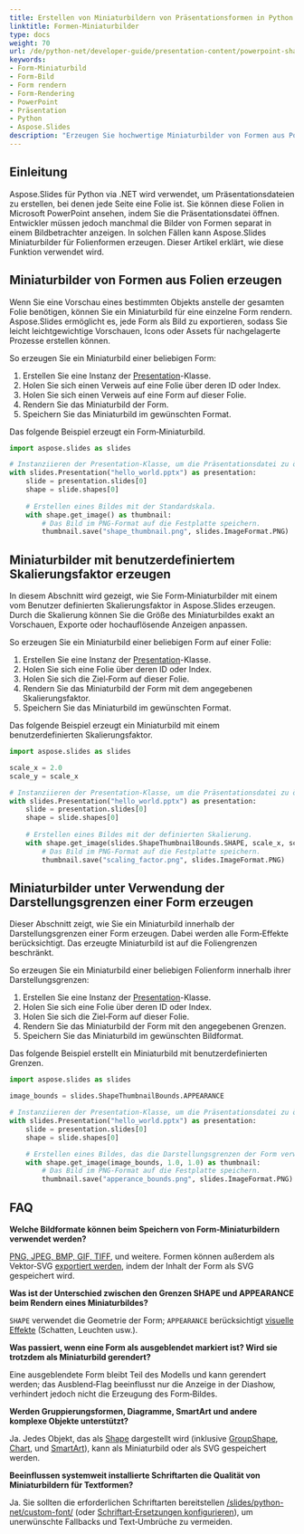 ```yaml
---
title: Erstellen von Miniaturbildern von Präsentationsformen in Python
linktitle: Formen‑Miniaturbilder
type: docs
weight: 70
url: /de/python-net/developer-guide/presentation-content/powerpoint-shapes/create-shape-thumbnails/
keywords:
- Form‑Miniaturbild
- Form‑Bild
- Form rendern
- Form‑Rendering
- PowerPoint
- Präsentation
- Python
- Aspose.Slides
description: "Erzeugen Sie hochwertige Miniaturbilder von Formen aus PowerPoint‑ und OpenDocument‑Folien mit Aspose.Slides für Python via .NET – erstellen und exportieren Sie Präsentations‑Miniaturbilder ganz einfach."
---
```


## **Einleitung**

Aspose.Slides für Python via .NET wird verwendet, um Präsentationsdateien zu erstellen, bei denen jede Seite eine Folie ist. Sie können diese Folien in Microsoft PowerPoint ansehen, indem Sie die Präsentationsdatei öffnen. Entwickler müssen jedoch manchmal die Bilder von Formen separat in einem Bildbetrachter anzeigen. In solchen Fällen kann Aspose.Slides Miniaturbilder für Folienformen erzeugen. Dieser Artikel erklärt, wie diese Funktion verwendet wird.

## **Miniaturbilder von Formen aus Folien erzeugen**

Wenn Sie eine Vorschau eines bestimmten Objekts anstelle der gesamten Folie benötigen, können Sie ein Miniaturbild für eine einzelne Form rendern. Aspose.Slides ermöglicht es, jede Form als Bild zu exportieren, sodass Sie leicht leichtgewichtige Vorschauen, Icons oder Assets für nachgelagerte Prozesse erstellen können.

So erzeugen Sie ein Miniaturbild einer beliebigen Form:

1. Erstellen Sie eine Instanz der [Presentation](https://reference.aspose.com/slides/python-net/aspose.slides/presentation/)-Klasse.
1. Holen Sie sich einen Verweis auf eine Folie über deren ID oder Index.
1. Holen Sie sich einen Verweis auf eine Form auf dieser Folie.
1. Rendern Sie das Miniaturbild der Form.
1. Speichern Sie das Miniaturbild im gewünschten Format.

Das folgende Beispiel erzeugt ein Form‑Miniaturbild.

```py
import aspose.slides as slides

# Instanziieren der Presentation‑Klasse, um die Präsentationsdatei zu öffnen.
with slides.Presentation("hello_world.pptx") as presentation:
    slide = presentation.slides[0]
    shape = slide.shapes[0]
    
    # Erstellen eines Bildes mit der Standardskala.
    with shape.get_image() as thumbnail:
        # Das Bild im PNG‑Format auf die Festplatte speichern.
        thumbnail.save("shape_thumbnail.png", slides.ImageFormat.PNG)
```

## **Miniaturbilder mit benutzerdefiniertem Skalierungsfaktor erzeugen**

In diesem Abschnitt wird gezeigt, wie Sie Form‑Miniaturbilder mit einem vom Benutzer definierten Skalierungsfaktor in Aspose.Slides erzeugen. Durch die Skalierung können Sie die Größe des Miniaturbildes exakt an Vorschauen, Exporte oder hochauflösende Anzeigen anpassen.

So erzeugen Sie ein Miniaturbild einer beliebigen Form auf einer Folie:

1. Erstellen Sie eine Instanz der [Presentation](https://reference.aspose.com/slides/python-net/aspose.slides/presentation/)-Klasse.
1. Holen Sie sich eine Folie über deren ID oder Index.
1. Holen Sie sich die Ziel‑Form auf dieser Folie.
1. Rendern Sie das Miniaturbild der Form mit dem angegebenen Skalierungsfaktor.
1. Speichern Sie das Miniaturbild im gewünschten Format.

Das folgende Beispiel erzeugt ein Miniaturbild mit einem benutzerdefinierten Skalierungsfaktor.

```py
import aspose.slides as slides

scale_x = 2.0
scale_y = scale_x

# Instanziieren der Presentation‑Klasse, um die Präsentationsdatei zu öffnen.
with slides.Presentation("hello_world.pptx") as presentation:
    slide = presentation.slides[0]
    shape = slide.shapes[0]
    
    # Erstellen eines Bildes mit der definierten Skalierung.
    with shape.get_image(slides.ShapeThumbnailBounds.SHAPE, scale_x, scale_y) as thumbnail:
        # Das Bild im PNG‑Format auf die Festplatte speichern.
        thumbnail.save("scaling_factor.png", slides.ImageFormat.PNG)
```

## **Miniaturbilder unter Verwendung der Darstellungsgrenzen einer Form erzeugen**

Dieser Abschnitt zeigt, wie Sie ein Miniaturbild innerhalb der Darstellungsgrenzen einer Form erzeugen. Dabei werden alle Form‑Effekte berücksichtigt. Das erzeugte Miniaturbild ist auf die Foliengrenzen beschränkt.

So erzeugen Sie ein Miniaturbild einer beliebigen Folienform innerhalb ihrer Darstellungsgrenzen:

1. Erstellen Sie eine Instanz der [Presentation](https://reference.aspose.com/slides/python-net/aspose.slides/presentation/)-Klasse.
1. Holen Sie sich eine Folie über deren ID oder Index.
1. Holen Sie sich die Ziel‑Form auf dieser Folie.
1. Rendern Sie das Miniaturbild der Form mit den angegebenen Grenzen.
1. Speichern Sie das Miniaturbild im gewünschten Bildformat.

Das folgende Beispiel erstellt ein Miniaturbild mit benutzerdefinierten Grenzen.

```py
import aspose.slides as slides

image_bounds = slides.ShapeThumbnailBounds.APPEARANCE

# Instanziieren der Presentation‑Klasse, um die Präsentationsdatei zu öffnen.
with slides.Presentation("hello_world.pptx") as presentation:
    slide = presentation.slides[0]
    shape = slide.shapes[0]

    # Erstellen eines Bildes, das die Darstellungsgrenzen der Form verwendet.
    with shape.get_image(image_bounds, 1.0, 1.0) as thumbnail:
        # Das Bild im PNG‑Format auf die Festplatte speichern.
        thumbnail.save("apperance_bounds.png", slides.ImageFormat.PNG)
```

## **FAQ**

**Welche Bildformate können beim Speichern von Form‑Miniaturbildern verwendet werden?**

[PNG, JPEG, BMP, GIF, TIFF](https://reference.aspose.com/slides/python-net/aspose.slides/imageformat/), und weitere. Formen können außerdem als Vektor‑SVG [exportiert werden](https://reference.aspose.com/slides/python-net/aspose.slides/shape/write_as_svg/), indem der Inhalt der Form als SVG gespeichert wird.

**Was ist der Unterschied zwischen den Grenzen SHAPE und APPEARANCE beim Rendern eines Miniaturbildes?**

`SHAPE` verwendet die Geometrie der Form; `APPEARANCE` berücksichtigt [visuelle Effekte](/slides/de/python-net/shape-effect/) (Schatten, Leuchten usw.).

**Was passiert, wenn eine Form als ausgeblendet markiert ist? Wird sie trotzdem als Miniaturbild gerendert?**

Eine ausgeblendete Form bleibt Teil des Modells und kann gerendert werden; das Ausblend‑Flag beeinflusst nur die Anzeige in der Diashow, verhindert jedoch nicht die Erzeugung des Form‑Bildes.

**Werden Gruppierungsformen, Diagramme, SmartArt und andere komplexe Objekte unterstützt?**

Ja. Jedes Objekt, das als [Shape](https://reference.aspose.com/slides/python-net/aspose.slides/shape/) dargestellt wird (inklusive [GroupShape](https://reference.aspose.com/slides/python-net/aspose.slides/groupshape/), [Chart](https://reference.aspose.com/slides/python-net/aspose.slides.charts/chart/), und [SmartArt](https://reference.aspose.com/slides/python-net/aspose.slides.smartart/smartart/)), kann als Miniaturbild oder als SVG gespeichert werden.

**Beeinflussen systemweit installierte Schriftarten die Qualität von Miniaturbildern für Textformen?**

Ja. Sie sollten die erforderlichen Schriftarten bereitstellen [/slides/python-net/custom-font/](/slides/de/python-net/custom-font/) (oder [Schriftart‑Ersetzungen konfigurieren](/slides/de/python-net/font-substitution/)), um unerwünschte Fallbacks und Text‑Umbrüche zu vermeiden.